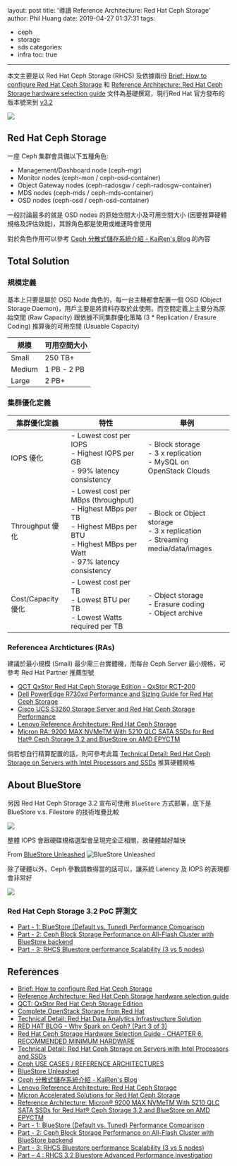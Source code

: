 layout: post
title: '導讀 Reference Architecture: Red Hat Ceph Storage'
author: Phil Huang
date: 2019-04-27 01:37:31
tags:
  - ceph
  - storage
  - sds
categories:
  - infra
toc: true
---
本文主要是以 Red Hat Ceph Storage (RHCS) 及依據兩份 [Brief: How to configure Red Hat Ceph Storage][1] 和 [Reference Architecture: Red Hat Ceph Storage hardware selection guide][2] 文件為基礎撰寫，現行Red Hat 官方發布的版本號來到 [v3.2][8]

![](/images/ceph.png)

<!--more-->

## Red Hat Ceph Storage
一座 Ceph 集群會具備以下五種角色:
- Management/Dashboard node (ceph-mgr)
- Monitor nodes (ceph-mon / ceph-osd-container)
- Object Gateway nodes (ceph-radosgw / ceph-radosgw-container)
- MDS nodes (ceph-mds / ceph-mds-container)
- OSD nodes (ceph-osd / ceph-osd-container)

一般討論最多的就是 OSD nodes 的原始空間大小及可用空間大小 (因要推算硬體規格及評估效能)，其餘角色都是使用或維運時會使用

對於角色作用可以參考 [Ceph 分散式儲存系統介紹 - KaiRen's Blog][16] 的內容

## Total Solution

### 規模定義

基本上只要是屬於 OSD Node 角色的，每一台主機都會配置一個 OSD (Object Storage Daemon)，用戶主要是將資料存取於此使用。而空間定義上主要分為原始空間 (Raw Capacity) 跟依據不同集群優化策略 (3 * Replication / Erasure Coding) 推算後的可用空間 (Usuable Capacity)

規模 | 可用空間大小
---|---
Small|250 TB+
Medium|1 PB - 2 PB
Large| 2 PB+

### 集群優化定義

集群優化定義|特性|舉例
---|---|---
IOPS 優化|- Lowest cost per IOPS <br> - Highest IOPS per GB <br>- 99% latency consistency|- Block storage <br>- 3 x replication<br>- MySQL on OpenStack Clouds
Throughput 優化|- Lowest cost per MBps (throughput) <br>- Highest MBps per TB<br>- Highest MBps per BTU<br>- Highest MBps per Watt<br>- 97% latency consistency|- Block or Object storage<br>- 3 x replication<br>- Streaming media/data/images
Cost/Capacity 優化|- Lowest cost per TB<br>- Lowest BTU per TB<br>- Lowest Watts required per TB|- Object storage<br>- Erasure coding<br>- Object archive

### Referencea Archtictures (RAs)
建議於最小規模 (Small) 最少需三台實體機，而每台 Ceph Server 最小規格，可參考 Red Hat Partner 推薦型號

- [QCT QxStor Red Hat Ceph Storage Edition - QxStor RCT-200][3]
- [Dell PowerEdge R730xd Performance and Sizing Guide for Red Hat Ceph Storage][12]
- [Cisco UCS S3260 Storage Server and Red Hat Ceph Storage Performance][13]
- [Lenovo Reference Architecture: Red Hat Ceph Storage][18]
- [Micron RA: 9200 MAX NVMeTM With 5210 QLC SATA SSDs for Red Hat® Ceph Storage 3.2 and BlueStore on AMD EPYCTM][20]

倘若想自行精算配置的話，則可參考此篇 [Technical Detail: Red Hat Ceph Storage on Servers with Intel Processors and SSDs][10] 推算硬體規格



## About BlueStore

另因 Red Hat Ceph Storage 3.2 宣布可使用 `BlueStore` 方式部署，底下是 BlueStore v.s. Filestore 的技術堆疊比較

![](/images/ceph-2.png)


整體 IOPS 會跟硬碟規格選型會呈現完全正相關，故硬體越好越快

From [BlueStore Unleashed][15]
![BlueStore Unleashed](/images/ceph-1.png) 

除了硬體以外，Ceph 參數調教得當的話可以，讓系統 Latency 及 IOPS 的表現都會非常好

![](/images/ceph-3.png)

### Red Hat Ceph Storage 3.2 PoC 評測文
- [Part - 1: BlueStore (Default vs. Tuned) Performance Comparison][17]
- [Part - 2: Ceph Block Storage Performance on All-Flash Cluster with BlueStore backend][21]
- [Part - 3: RHCS Bluestore performance Scalability (3 vs 5 nodes)][22]


## References
- [Brief: How to configure Red Hat Ceph Storage][1]
- [Reference Architecture: Red Hat Ceph Storage hardware selection guide][2]
- [QCT: QxStor Red Hat Ceph Storage Edition][3]
- [Complete OpenStack Storage from Red Hat][4]
- [Technical Detail: Red Hat Data Analytics Infrastructure Solution][5]
- [RED HAT BLOG - Why Spark on Ceph? (Part 3 of 3)][6]
- [Red Hat Ceph Storage Hardware Selection Guide - CHAPTER 6. RECOMMENDED MINIMUM HARDWARE][9]
- [Technical Detail: Red Hat Ceph Storage on Servers with Intel Processors and SSDs][10]
- [Ceph USE CASES / REFERENCE ARCHITECTURES][14]
- [BlueStore Unleashed][15]
- [Ceph 分散式儲存系統介紹 - KaiRen's Blog][16]
- [Lenovo Reference Architecture: Red Hat Ceph Storage][18]
- [Micron Accelerated Solutions for Red Hat Ceph Storage][19]
- [Reference Architecture: Micron® 9200 MAX NVMeTM With 5210 QLC SATA SSDs for Red Hat® Ceph Storage 3.2 and BlueStore on AMD EPYCTM][20]
- [Part - 1: BlueStore (Default vs. Tuned) Performance Comparison][17]
- [Part - 2: Ceph Block Storage Performance on All-Flash Cluster with BlueStore backend][21]
- [Part - 3: RHCS Bluestore performance Scalability (3 vs 5 nodes)][22]
- [Part – 4 : RHCS 3.2 Bluestore Advanced Performance Investigation][23]


[1]: https://www.redhat.com/en/resources/red-hat-ceph-storage-hardware-selection-guide
[2]: https://www.redhat.com/en/resources/how-configure-red-hat-ceph-storage
[3]: http://go.qct.io/solutions/software-defined-storage/qxstor-red-hat-ceph-storage-edition/
[4]: https://www.redhat.com/cms/managed-files/st-complete-openstack-storage-f13309wg-201807-en_0.pdf
[5]: https://www.redhat.com/cms/managed-files/st-data-data-analytics-infrastructure-technology-detail-f14280-201811-en.pdf
[6]: https://www.redhat.com/en/blog/why-spark-ceph-part-3-3
[7]: https://rhcs-test-drive.readthedocs.io/en/latest/#getting-to-know-red-hat-ceph-storage
[8]: https://access.redhat.com/documentation/en-us/red_hat_ceph_storage/3.2/html-single/release_notes/index
[9]: https://access.redhat.com/documentation/en-us/red_hat_ceph_storage/3/html/red_hat_ceph_storage_hardware_selection_guide/ceph-hardware-min-recommend
[10]: https://www.redhat.com/cms/managed-files/st-ceph-storage-intel-configuration-guide-technology-detail-f11532-201804-en.pdf
[12]: https://downloads.dell.com/solutions/cloud-solution-resources/Dell_R730xd_RedHat_Ceph_Performance_SizingGuide_WhitePaper.pdf
[13]: https://www.cisco.com/c/en/us/products/collateral/servers-unified-computing/ucs-s-series-storage-servers/Whitepaper_c11-738915.html
[14]: https://ceph.com/use-cases/#red-hat-ceph-storage-on-intel-processors-and-ssds
[15]: https://f2.svbtle.com/ceph-bluestore-unleashed
[16]: https://k2r2bai.com/2015/11/19/ceph/ceph-intro/
[17]: https://ceph.com/community/bluestore-default-vs-tuned-performance-comparison/
[18]: https://lenovopress.com/lp1147.pdf
[19]: https://www.micron.com/solutions/micron-accelerated-solutions/micron-accelerated-solutions-for-ceph-storage
[20]: https://www.micron.com/-/media/client/global/documents/products/other-documents/5210_9200_amd_ceph_reference_architecture.pdf?la=en
[21]: https://ceph.com/community/ceph-block-storage-performance-on-all-flash-cluster-with-bluestore-backend/
[22]: https://ceph.com/community/part-3-rhcs-bluestore-performance-scalability-3-vs-5-nodes/
[23]: https://ceph.com/community/part-4-rhcs-3-2-bluestore-advanced-performance-investigation/
